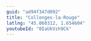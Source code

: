 ```yaml
---
guid: "ad94f347d092"
title: "Collonges-la-Rouge"
latlng: "45.060312, 1.654604"
youtubeId: "0IaUkVzh9Ck" 
---
```

